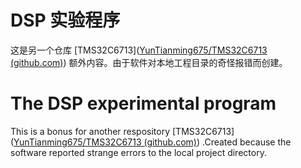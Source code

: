 # DSP 实验程序

这是另一个仓库 [TMS32C6713]([YunTianming675/TMS32C6713 (github.com)](https://github.com/YunTianming675/TMS32C6713)) 额外内容。由于软件对本地工程目录的奇怪报错而创建。



# The DSP experimental program

This is a bonus for another respository [TMS32C6713]([YunTianming675/TMS32C6713 (github.com)](https://github.com/YunTianming675/TMS32C6713)) .Created because the software reported strange errors to the local project directory.



